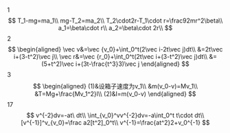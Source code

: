 1
$$
T_1-mg=ma_1\\
mg-T_2=ma_2\\
T_2\cdot2r-T_1\cdot r=\frac92mr^2\beta\\
a_1=\beta\cdot r\\
a_2=\beta\cdot 2r\\
$$
2
$$
\begin{aligned}
\vec v&=\vec {v_0}+\int_0^t(2\vec i-2t\vec j)dt\\
&=2t\vec i+(3-t^2)\vec j\\
\vec r&=\vec {r_0}+\int_0^t(2t\vec i+(3-t^2)\vec j)dt\\
&=(5+t^2)\vec i+(3t-\frac{t^3}3)\vec j
\end{aligned}
$$
3
$$
\begin{aligned}
(1)&设箱子速度为v_1\\
&m(v_0-v)=Mv_1\\
&T=Mg+\frac{Mv_1^2}l\\
(2)&I=m(v_0-v)
\end{aligned}
$$
17
$$
v^{-2}dv=-at\ dt\\
\int_{v_0}^vv^{-2}dv=-a\int_0^t t\cdot dt\\
[v^{-1}]^v_{v_0}=\frac a2[t^2]_0^t\\
v^{-1}=\frac{at^2}2+v_0^{-1}
$$